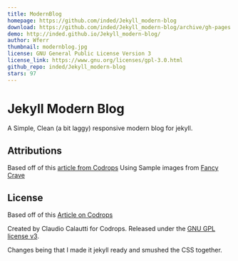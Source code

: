 ```yaml
---
title: ModernBlog
homepage: https://github.com/inded/Jekyll_modern-blog
download: https://github.com/inded/Jekyll_modern-blog/archive/gh-pages.zip
demo: http://inded.github.io/Jekyll_modern-blog/
author: Wferr
thumbnail: modernblog.jpg
license: GNU General Public License Version 3
license_link: https://www.gnu.org/licenses/gpl-3.0.html
github_repo: inded/Jekyll_modern-blog
stars: 97
---
```


# Jekyll Modern Blog

A Simple, Clean (a bit laggy) responsive modern blog for jekyll.

## Attributions
Based off of this [article from Codrops](http://tympanus.net/codrops/?p=24222)
Using Sample images from [Fancy Crave](http://fancycrave.com/)

## License

Based off of this [Article on Codrops](http://tympanus.net/codrops/?p=24222)

Created by Claudio Calautti for Codrops. Released under the
[GNU GPL license v3](https://www.gnu.org/licenses/gpl-3.0.html).

Changes being that I made it jekyll ready and smushed the CSS together.
